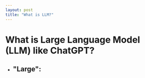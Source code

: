 ```yaml
---
layout: post
title: "What is LLM?"
---
```


# What is Large Language Model (LLM) like ChatGPT?

- "Large":
  - 
